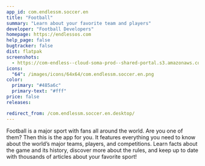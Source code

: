 ```yaml
---
app_id: com.endlessm.soccer.en
title: "Football"
summary: "Learn about your favorite team and players"
developer: "Football Developers"
homepage: https://endlessos.com
help_page: false
bugtracker: false
dist: flatpak
screenshots:
  - https://com-endless--cloud-soma-prod--shared-portal.s3.amazonaws.com/apps.291.screenshots.25528bd9-5d84-4007-b88e-0ff567c67733_201810232112995656.png
icons:
  "64": /images/icons/64x64/com.endlessm.soccer.en.png
color:
  primary: "#485a6c"
  primary-text: "#fff"
price: false
releases:

redirect_from: /com.endlessm.soccer.en.desktop/
---
```


<p>Football is a major sport with fans all around the world. Are you one of them? Then this is the app for you. It features everything you need to know about the world’s major teams, players, and competitions. Learn facts about the game and its history, discover more about the rules, and keep up to date with thousands of articles about your favorite sport!</p>